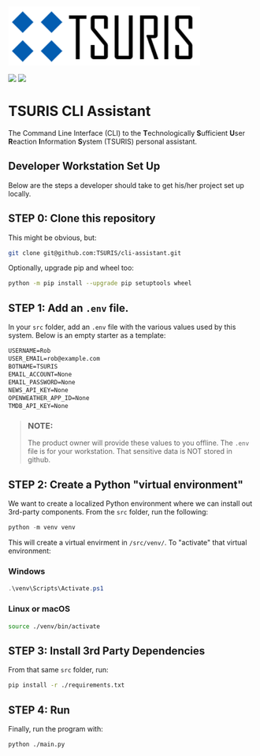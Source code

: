 <img src="docs/logo/Logo_TransForLight.png" height="120px"/>

![](https://img.shields.io/github/repo-size/TSURIS/cli-assistant?style=for-the-badge) ![](https://img.shields.io/github/license/TSURIS/cli-assistant?style=for-the-badge)

# TSURIS CLI Assistant

The Command Line Interface (CLI) to the **T**echnologically **S**ufficient **U**ser **R**eaction **I**nformation **S**ystem (TSURIS) personal assistant.

## Developer Workstation Set Up

Below are the steps a developer should take to get his/her project set up locally.

## STEP 0: Clone this repository

This might be obvious, but:

```bash
git clone git@github.com:TSURIS/cli-assistant.git
```

Optionally, upgrade pip and wheel too:

```bash
python -m pip install --upgrade pip setuptools wheel
```

## STEP 1: Add an `.env` file.

In your `src` folder, add an `.env` file with the various values used by this system. Below is an empty starter as a template:

```text
USERNAME=Rob
USER_EMAIL=rob@example.com
BOTNAME=TSURIS
EMAIL_ACCOUNT=None
EMAIL_PASSWORD=None
NEWS_API_KEY=None
OPENWEATHER_APP_ID=None
TMDB_API_KEY=None
```

> ### NOTE:
> The product owner will provide these values to you offline. The `.env` file is for your workstation. That sensitive data is NOT stored in github.

## STEP 2: Create a Python "virtual environment"

We want to create a localized Python environment where we can install out 3rd-party components. From the `src` folder, run the following:

```powershell
python -m venv venv
```

This will create a virtual envirment in `/src/venv/`. To "activate" that virtual environment:

### Windows

```powershell
.\venv\Scripts\Activate.ps1
```

### Linux or macOS

```bash
source ./venv/bin/activate
```

## STEP 3: Install 3rd Party Dependencies

From that same `src` folder, run:

```bash
pip install -r ./requirements.txt
```

## STEP 4: Run

Finally, run the program with:

```bash
python ./main.py
```
